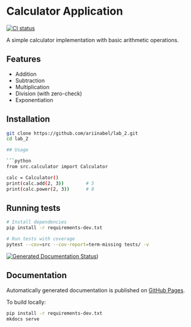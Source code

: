 # Calculator Application

[![CI status](https://github.com/ariinabel/lab_2/actions/workflows/test-and-docs.yaml/badge.svg)](https://github.com/ariinabel/lab_2/actions/workflows/test-and-docs.yaml)

A simple calculator implementation with basic arithmetic operations.

## Features
- Addition
- Subtraction
- Multiplication
- Division (with zero-check)
- Exponentiation

## Installation
```bash
git clone https://github.com/ariinabel/lab_2.git
cd lab_2

## Usage

```python
from src.calculator import Calculator

calc = Calculator()
print(calc.add(2, 3))        # 5
print(calc.power(2, 3))      # 8
```

## Running tests

```bash
# Install dependencies
pip install -r requirements-dev.txt

# Run tests with coverage
pytest --cov=src --cov-report=term-missing tests/ -v
```

[![Generated Documentation Status](https://github.com/ariinabel/lab_2/actions/workflows/pages/pages-build-deployment/badge.svg)](https://github.com/ariinabel/lab_2/actions/workflows/pages/pages-build-deployment))

## Documentation
Automatically generated documentation is published on [GitHub Pages](https://ariinabel.github.io/lab_2/).

To build locally:
```bash
pip install -r requirements-dev.txt
mkdocs serve
